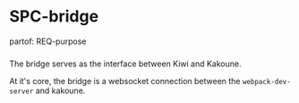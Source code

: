 # SPC-bridge
partof: REQ-purpose
###

The bridge serves as the interface between Kiwi and Kakoune.

At it's core, the bridge is a websocket connection between the `webpack-dev-server` and
kakoune.
